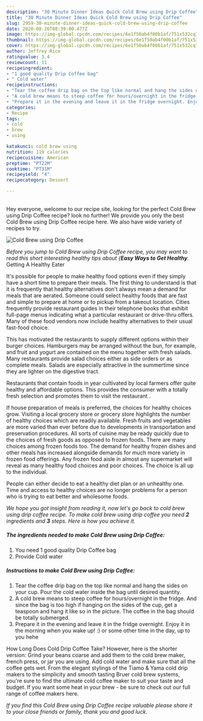 ```yaml
---
description: "30 Minute Dinner Ideas Quick Cold Brew using Drip Coffee"
title: "30 Minute Dinner Ideas Quick Cold Brew using Drip Coffee"
slug: 2959-30-minute-dinner-ideas-quick-cold-brew-using-drip-coffee
date: 2020-08-26T08:39:00.477Z
image: https://img-global.cpcdn.com/recipes/6e1f50ab4f00b1af/751x532cq70/cold-brew-using-drip-coffee-recipe-main-photo.jpg
thumbnail: https://img-global.cpcdn.com/recipes/6e1f50ab4f00b1af/751x532cq70/cold-brew-using-drip-coffee-recipe-main-photo.jpg
cover: https://img-global.cpcdn.com/recipes/6e1f50ab4f00b1af/751x532cq70/cold-brew-using-drip-coffee-recipe-main-photo.jpg
author: Jeffrey Rice
ratingvalue: 3.4
reviewcount: 11
recipeingredient:
- "1 good quality Drip Coffee bag"
- " Cold water"
recipeinstructions:
- "Tear the coffee drip bag on the top like normal and hang the sides on your cup. Pour the cold water inside the bag until desired quantity."
- "A cold brew means to steep coffee for hours/overnight in the fridge. And since the bag is too high if hanging on the sides of the cup, get a teaspoon and hang it like so in the picture. The coffee in the bag should be totally submerged."
- "Prepare it in the evening and leave it in the fridge overnight. Enjoy it in the morning when you wake up! :) or some other time in the day, up to you hehe"
categories:
- Recipe
tags:
- cold
- brew
- using

katakunci: cold brew using 
nutrition: 119 calories
recipecuisine: American
preptime: "PT22M"
cooktime: "PT31M"
recipeyield: "4"
recipecategory: Dessert

---
```

<br>
Hey everyone, welcome to our recipe site, looking for the perfect Cold Brew using Drip Coffee recipe? look no further! We provide you only the best Cold Brew using Drip Coffee recipe here. We also have wide variety of recipes to try.
<br>


![Cold Brew using Drip Coffee](https://img-global.cpcdn.com/recipes/6e1f50ab4f00b1af/751x532cq70/cold-brew-using-drip-coffee-recipe-main-photo.jpg)

<i>Before you jump to Cold Brew using Drip Coffee recipe, you may want to read this short interesting healthy tips about {<strong>Easy Ways to Get Healthy</strong>.</i>
Getting A Healthy Eater

It's possible for people to make healthy food options even if they simply have a short time to prepare their meals. The first thing to understand is that it is frequently that healthy alternatives don't always mean a demand for meals that are aerated. Someone could select healthy foods that are fast and simple to prepare at home or to pickup from a takeout location. Cities frequently provide restaurant guides in their telephone books that exhibit full-page menus indicating what a particular restaurant or drive-thru offers. Many of these food vendors now include healthy alternatives to their usual fast-food choice.

 This has motivated the restaurants to supply different options within their burger choices. Hamburgers may be arranged without the bun, for example, and fruit and yogurt are contained on the menu together with fresh salads. Many restaurants provide salad choices either as side orders or as complete meals.  Salads are especially attractive in the summertime since they are lighter on the digestive tract.

Restaurants that contain foods in year cultivated by local farmers offer quite healthy and affordable options.  This provides the consumer with a totally fresh selection and promotes them to visit the restaurant .

If house preparation of meals is preferred, the choices for healthy choices grow. Visiting a local grocery store or grocery store highlights the number of healthy choices which are readily available. Fresh fruits and vegetables are more varied than ever before due to developments in transportation and preservation procedures.  All sorts of cuisine may be ready quickly due to the choices of fresh goods as opposed to frozen foods. There are many choices among frozen foods too. The demand for healthy frozen dishes and other meals has increased alongside demands for much more variety in frozen food offerings. Any frozen food aisle in almost any supermarket will reveal as many healthy food choices and poor choices. The choice is all up to the individual.

People can either decide to eat a healthy diet plan or an unhealthy one. Time and access to healthy choices are no longer problems for a person who is trying to eat better and wholesome foods.


<i>We hope you got insight from reading it, now let's go back to cold brew using drip coffee recipe. To make cold brew using drip coffee you need <strong>2</strong> ingredients and <strong>3</strong> steps. Here is how you achieve it.
</i>

##### The ingredients needed to make Cold Brew using Drip Coffee:

1. You need 1 good quality Drip Coffee bag
1. Provide  Cold water


##### Instructions to make Cold Brew using Drip Coffee:

1. Tear the coffee drip bag on the top like normal and hang the sides on your cup. Pour the cold water inside the bag until desired quantity.
1. A cold brew means to steep coffee for hours/overnight in the fridge. And since the bag is too high if hanging on the sides of the cup, get a teaspoon and hang it like so in the picture. The coffee in the bag should be totally submerged.
1. Prepare it in the evening and leave it in the fridge overnight. Enjoy it in the morning when you wake up! :) or some other time in the day, up to you hehe


How Long Does Cold Drip Coffee Take? However, here is the shorter version: Grind your beans coarse and add them to the cold brew maker, french press, or jar you are using. Add cold water and make sure that all the coffee gets wet. From the elegant stylings of the Tiamo &amp; Yama cold drip makers to the simplicity and smooth tasting Bruer cold brew systems, you&#39;re sure to find the ultimate cold coffee maker to suit your taste and budget. If you want some heat in your brew - be sure to check out our full range of coffee makers here. 

<i>If you find this Cold Brew using Drip Coffee recipe valuable please share it to your close friends or family, thank you and good luck.</i>
